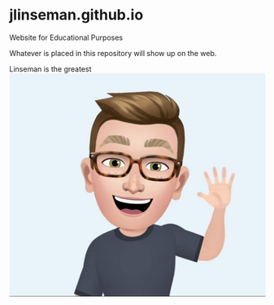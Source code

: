 # jlinseman.github.io
Website for Educational Purposes

Whatever is placed in this repository will show up on the web.

Linseman is the greatest
![image](AvatarLinseman.jpg)
